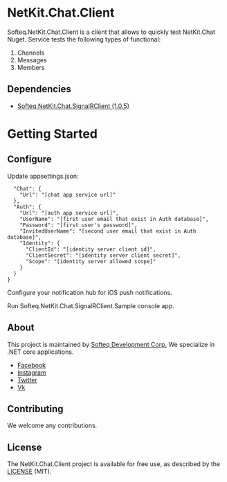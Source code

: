 # NetKit.Chat.Client

Softeq.NetKit.Chat.Client is a client that allows to quickly test NetKit.Chat Nuget. 
Service tests the following types of functional:
1. Channels
2. Messages
3. Members

## Dependencies
 - [Softeq.NetKit.Chat.SignalRClient (1.0.5)](https://github.com/Softeq/NetKit.Chat.SignalRClient "Softeq.NetKit.Chat.SignalRClient (1.0.5)")

# Getting Started

## Configure

Update appsettings.json:

```{
  "Chat": {
    "Url": "[chat app service url]"
  },
  "Auth": {
    "Url": "[auth app service url]",
    "UserName": "[first user email that exist in Auth database]",
    "Password": "[first user's password]",
    "InvitedUserName": "[second user email that exist in Auth database]",
    "Identity": {
      "ClientId": "[identity server client id]",
      "ClientSecret": "[identity server client secret]",
      "Scope": "[identity server allowed scope]" 
    } 
  }
}
```
Configure your notification hub for iOS push notifications. 

 Run Softeq.NetKit.Chat.SignalRClient.Sample console app. 

## About
This project is maintained by [Softeq Development Corp.](https://www.softeq.com/)
We specialize in .NET core applications.

 - [Facebook](https://web.facebook.com/Softeq.by/)
 - [Instagram](https://www.instagram.com/softeq/)
 - [Twitter](https://twitter.com/Softeq)
 - [Vk](https://vk.com/club21079655)

## Contributing

We welcome any contributions.

## License

The NetKit.Chat.Client project is available for free use, as described by the [LICENSE](/LICENSE) (MIT).
